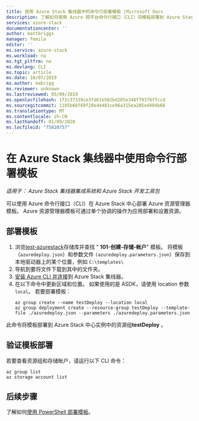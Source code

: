 ```yaml
---
title: 使用 Azure Stack 集线器中的命令行部署模板 |Microsoft Docs
description: 了解如何使用 Azure 跨平台命令行接口（CLI）将模板部署到 Azure Stack 集线器。
services: azure-stack
documentationcenter: ''
author: mattbriggs
manager: femila
editor: ''
ms.service: azure-stack
ms.workload: na
ms.tgt_pltfrm: na
ms.devlang: CLI
ms.topic: article
ms.date: 10/07/2019
ms.author: mabrigg
ms.reviewer: unknown
ms.lastreviewed: 05/09/2019
ms.openlocfilehash: 1f2c37339ce3fd61b582bd205e348f79378ffccd
ms.sourcegitcommit: 1185b66f69f28e44481ce96a315ea285ed404b66
ms.translationtype: MT
ms.contentlocale: zh-CN
ms.lasthandoff: 01/09/2020
ms.locfileid: "75820757"
---
```

# <a name="deploy-a-template-with-the-command-line-in-azure-stack-hub"></a>在 Azure Stack 集线器中使用命令行部署模板

*适用于： Azure Stack 集线器集成系统和 Azure Stack 开发工具包*

可以使用 Azure 命令行接口（CLI）在 Azure Stack 中心部署 Azure 资源管理器模板。 Azure 资源管理器模板可通过单个协调的操作为应用部署和设置资源。

## <a name="deploy-template"></a>部署模板

1. 浏览[test-azurestack](https://aka.ms/AzureStackGitHub)存储库并查找 " **101-创建-存储-帐户**" 模板。 将模板（`azuredeploy.json`）和参数文件 `(azuredeploy.parameters.json`）保存到本地驱动器上的某个位置，例如 `C:\templates\`
2. 导航到要将文件下载到其中的文件夹。 
3. [安装 Azure CLI 并连接](azure-stack-version-profiles-azurecli2.md)到 Azure Stack 集线器。
4. 在以下命令中更新区域和位置。 如果使用的是 ASDK，请使用 location 参数 `local`。 若要部署模板：
    ```azurecli
    az group create --name testDeploy --location local
    az group deployment create --resource-group testDeploy --template-file ./azuredeploy.json --parameters ./azuredeploy.parameters.json
    ```

此命令将模板部署到 Azure Stack 中心实例中的资源组**testDeploy** 。

## <a name="validate-template-deployment"></a>验证模板部署

若要查看资源组和存储帐户，请运行以下 CLI 命令：

```azurecli
az group list
az storage account list
```

## <a name="next-steps"></a>后续步骤

了解如何[使用 PowerShell 部署模板](azure-stack-deploy-template-powershell.md)。
